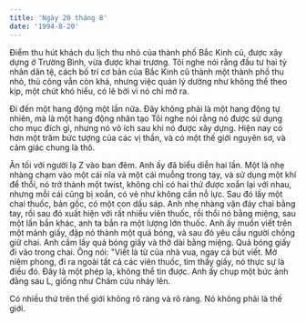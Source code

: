```yaml
---
title: 'Ngày 20 tháng 8'
date: '1994-8-20'
---
```


Điểm thu hút khách du lịch thu nhỏ của thành phố Bắc Kinh cũ, được xây dựng ở Trường Bình, vừa được khai trương. Tôi nghe nói rằng đầu tư hai tỷ nhân dân tệ, cách bố trí cơ bản của Bắc Kinh cũ thành một thành phố thu nhỏ, thủ công vẫn còn khá, nhưng việc quản lý dường như không thể theo kịp, một chút khó hiểu, có lẽ bởi vì nó chỉ mở ra.

Đi đến một hang động một lần nữa. Đây không phải là một hang động tự nhiên, mà là một hang động nhân tạo Tôi nghe nói rằng nó được sử dụng cho mục đích gì, nhưng nó vô ích sau khi nó được xây dựng. Hiện nay có hơn một trăm bức tượng của các vị thần, và có một thế giới nguyên sơ, và cảm giác chung là thô.

Ăn tối với người lạ Z vào ban đêm. Anh ấy đã biểu diễn hai lần. Một là nhẹ nhàng chạm vào một cái nĩa và một cái muỗng trong tay, và sử dụng một khí để thổi, nó trở thành một twist, không chỉ có hai thứ được xoắn lại với nhau, nhưng mỗi cái cũng bị xoắn, có vẻ như không cần nỗ lực. Sau đó lấy một chai thuốc, bản gốc, có một con dấu sáp. Anh nhẹ nhàng vặn đáy chai bằng tay, rồi sau đó xuất hiện với rất nhiều viên thuốc, rồi thổi nó bằng miệng, sau một lần bắn khác, anh ta bắn ra một lượng lớn thuốc. Anh ấy muốn viết trên một mảnh giấy, đập nó thành một quả bóng, và sau đó yêu cầu người chồng giữ chai. Anh cầm lấy quả bóng giấy và thở dài bằng miệng. Quả bóng giấy đi vào trong chai. Ông nói: "Viết là từ của nhà vua, ngay cả bút viết. Mở niêm phong, đi ra ngoài tất cả các viên thuốc, tìm thấy giấy, nó thực sự là điều đó. Đây là một phép lạ, không thể tin được. Anh ấy chụp một bức ảnh đằng sau L, giống như Châm cứu nhảy lên.

Có nhiều thứ trên thế giới không rõ ràng và rõ ràng. Nó không phải là thế giới.

